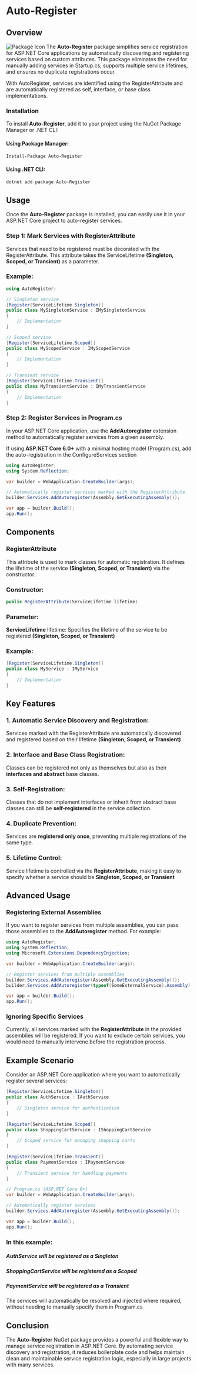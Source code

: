 # Auto-Register
## Overview
![Package Icon](https://github.com/raihannishat/Auto-Register/blob/main/src/AutoRegister/icon.png?raw=true)
The **Auto-Register** package simplifies service registration for ASP.NET Core applications by automatically discovering and registering services based on custom attributes. This package eliminates the need for manually adding services in Startup.cs, supports multiple service lifetimes, and ensures no duplicate registrations occur.

With AutoRegister, services are identified using the RegisterAttribute and are automatically registered as self, interface, or base class implementations.

### Installation
To install **Auto-Register**, add it to your project using the NuGet Package Manager or .NET CLI:
#### Using Package Manager:
```bash
Install-Package Auto-Register
```

#### Using .NET CLI:
```bash
dotnet add package Auto-Register
```

## Usage

Once the **Auto-Register** package is installed, you can easily use it in your ASP.NET Core project to auto-register services.

### Step 1: Mark Services with RegisterAttribute
Services that need to be registered must be decorated with the RegisterAttribute. This attribute takes the ServiceLifetime **(Singleton, Scoped, or Transient)** as a parameter.

### Example:
```csharp
using AutoRegister;

// Singleton service
[Register(ServiceLifetime.Singleton)]
public class MySingletonService : IMySingletonService
{
    // Implementation
}

// Scoped service
[Register(ServiceLifetime.Scoped)]
public class MyScopedService : IMyScopedService
{
    // Implementation
}

// Transient service
[Register(ServiceLifetime.Transient)]
public class MyTransientService : IMyTransientService
{
    // Implementation
}

```

### Step 2: Register Services in Program.cs
In your ASP.NET Core application, use the **AddAutoregister** extension method to automatically register services from a given assembly.

If using **ASP.NET Core 6.0+** with a minimal hosting model (Program.cs), add the auto-registration in the ConfigureServices section

```csharp
using AutoRegister;
using System.Reflection;

var builder = WebApplication.CreateBuilder(args);

// Automatically register services marked with the RegisterAttribute
builder.Services.AddAutoregister(Assembly.GetExecutingAssembly());

var app = builder.Build();
app.Run();

```

## Components
### RegisterAttribute
This attribute is used to mark classes for automatic registration. It defines the lifetime of the service **(Singleton, Scoped, or Transient)** via the constructor.

### Constructor:
```csharp
public RegisterAttribute(ServiceLifetime lifetime)
```

### Parameter:
**ServiceLifetime** lifetime: Specifies the lifetime of the service to be registered **(Singleton, Scoped, or Transient)**

### Example:
```csharp
[Register(ServiceLifetime.Singleton)]
public class MyService : IMyService
{
    // Implementation
}
```

## Key Features
### 1. Automatic Service Discovery and Registration:
Services marked with the RegisterAttribute are automatically discovered and registered based on their lifetime **(Singleton, Scoped, or Transient)**

### 2. Interface and Base Class Registration:
Classes can be registered not only as themselves but also as their **interfaces and abstract** base classes.

### 3. Self-Registration:
Classes that do not implement interfaces or inherit from abstract base classes can still be **self-registered** in the service collection.

### 4. Duplicate Prevention:
Services are **registered only once**, preventing multiple registrations of the same type.

### 5. Lifetime Control:
Service lifetime is controlled via the **RegisterAttribute**, making it easy to specify whether a service should be **Singleton, Scoped, or Transient**

## Advanced Usage
### Registering External Assemblies
If you want to register services from multiple assemblies, you can pass those assemblies to the **AddAutoregister** method. For example:

```csharp
using AutoRegister;
using System.Reflection;
using Microsoft.Extensions.DependencyInjection;

var builder = WebApplication.CreateBuilder(args);

// Register services from multiple assemblies
builder.Services.AddAutoregister(Assembly.GetExecutingAssembly());
builder.Services.AddAutoregister(typeof(SomeExternalService).Assembly);

var app = builder.Build();
app.Run();
```

### Ignoring Specific Services
Currently, all services marked with the **RegisterAttribute** in the provided assemblies will be registered. If you want to exclude certain services, you would need to manually intervene before the registration process.

## Example Scenario
Consider an ASP.NET Core application where you want to automatically register several services:

```csharp
[Register(ServiceLifetime.Singleton)]
public class AuthService : IAuthService
{
    // Singleton service for authentication
}

[Register(ServiceLifetime.Scoped)]
public class ShoppingCartService : IShoppingCartService
{
    // Scoped service for managing shopping carts
}

[Register(ServiceLifetime.Transient)]
public class PaymentService : IPaymentService
{
    // Transient service for handling payments
}

// Program.cs (ASP.NET Core 6+)
var builder = WebApplication.CreateBuilder(args);

// Automatically register services
builder.Services.AddAutoregister(Assembly.GetExecutingAssembly());

var app = builder.Build();
app.Run();
```

### In this example:
##### **AuthService** will be registered as a **Singleton**
##### **ShoppingCartService** will be registered as a **Scoped**
##### **PaymentService** will be registered as a **Transient**
####
The services will automatically be resolved and injected where required, without needing to manually specify them in Program.cs

## Conclusion
The **Auto-Register** NuGet package provides a powerful and flexible way to manage service registration in ASP.NET Core. By automating service discovery and registration, it reduces boilerplate code and helps maintain clean and maintainable service registration logic, especially in large projects with many services.
